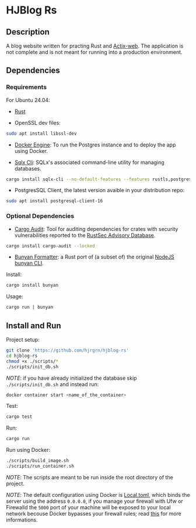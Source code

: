 # HJBlog Rs


## Description

A blog website written for practing Rust and [Actix-web](https://actix.rs/).
The application is not complete and is not meant for running into a production environment.


## Dependencies

### Requirements

For Ubuntu 24.04:

- [Rust](https://www.rust-lang.org/learn/get-started)

- OpenSSL dev files:

```bash
sudo apt install libssl-dev
```

- [Docker Engine](https://docs.docker.com/engine/install/): To run the Postgres instance and to deploy the app using Docker.

- [Sqlx Cli](https://crates.io/crates/sqlx-cli): SQLx's associated command-line utility for managing databases.

```bash
cargo install sqlx-cli --no-default-features --features rustls,postgres
```

- PostgresSQL Client, the latest version avaible in your distribution repo:

```bash
sudo apt install postgresql-client-16
```

### Optional Dependencies

- [Cargo Audit](https://crates.io/crates/cargo-audit): Tool for auditing dependencies for crates with security vulnerabilities reported to the [RustSec Advisory Database](https://github.com/RustSec/advisory-db/).

```bash
cargo install cargo-audit --locked
```

- [Bunyan Formatter](https://crates.io/crates/bunyan): a Rust port of (a subset of) the original [NodeJS bunyan CLI](https://github.com/trentm/node-bunyan).

Install:

```bash
cargo install bunyan
```

Usage:

```bash
cargo run | bunyan
```


## Install and Run

Project setup:

```bash
git clone 'https://github.com/hjrgrn/hjblog-rs'
cd hjblog-rs
chmod +x ./scripts/*
./scripts/init_db.sh
```

*NOTE*: if you have already initialized the database skip `./scripts/init_db.sh` and instead run:

```bash
docker container start <name_of_the_container>
```

Test:

```bash
cargo test
```

Run:

```bash
cargo run
```

Run using Docker:

```bash
./scripts/build_image.sh
./scripts/run_container.sh
```

*NOTE*: The scripts are meant to be run inside the root directory of the project.

*NOTE*: The default configuration using Docker is [Local.toml](/configuration/Local.toml), which binds the server
using the address `0.0.0.0`, if you manage your firewall with Ufw or Firewalld the `5000` port of your machine will be exposed
to your local network becouse Docker bypasses your firewall rules;
read [this](https://docs.docker.com/engine/network/packet-filtering-firewalls/#docker-and-ufw) for more informations.
